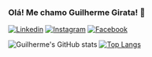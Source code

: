 ### Olá! Me chamo Guilherme Girata! 👋

[![Linkedin](https://img.shields.io/badge/LinkedIn-0077B5?style=for-the-badge&logo=linkedin&logoColor=white)](https://www.linkedin.com/in/guilhermegirata/) [![Instagram](https://img.shields.io/badge/Instagram-E4405F?style=for-the-badge&logo=instagram&logoColor=white)](https://www.instagram.com/guilherme_girata/) [![Facebook](https://img.shields.io/badge/Facebook-1877F2?style=for-the-badge&logo=facebook&logoColor=white)](https://www.facebook.com/guilherme.girata/)

![Guilherme's GitHub stats](https://github-readme-stats.vercel.app/api?username=GuilhermeGirata&show_icons=true&theme=transparent) [![Top Langs](https://github-readme-stats.vercel.app/api/top-langs/?username=GuilhermeGirata&layout=compact&langs_count=8&theme=transparent)](https://github.com/GuilhermeGirata/github-readme-stats)
